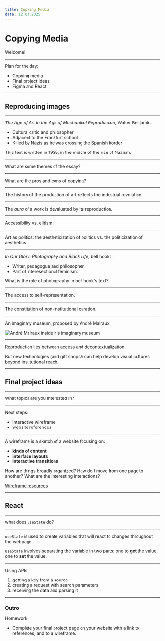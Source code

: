 ```yaml
---
title: Copying Media
date: 12.03.2025
---
```


# Copying Media

Welcome!

---

Plan for the day:

- Copying media
- Final project ideas
- Figma and React

---

## Reproducing images

---

_The Age of Art in the Age of Mechanical Reproduction_, Walter Benjamin.

- Cultural critic and philosopher
- Adjacent to the Frankfurt school
- Killed by Nazis as he was crossing the Spanish border

This text is written in 1935, in the middle of the rise of Nazism.

<!-- 

Benjamin talks about the change in our conception of the art object that is brought about by reproduction technologies. Considering the relationship between the original and the copy, he assigns to the original the *aura*, the sum of historical events that have left a mark on the materiality of that object. This is what copies do not and will never possess. However, he also considers the aura as a means to sustain a fascination for the past/tradition. In that sense, he considers such a reverence for the original object a potential pathway to fascist behaviour (the text itself was written in 1934 as an address to the Institute for the Study of Fascism).

His answer is to offer reproduction as a means to include the broadest public in the appreciation and appropriation of art. He suggests that distributing copies, and allowing any individual to be featured in reproducible materials (i.e. amateur photographs and amateur films), is a necessity for anti-fascistic democratic behavior.

-->

---

What are some themes of the essay?

---

What are the pros and cons of copying?

<!-- (meanwhile, moxie 模写 relies on 'transmission by copying' ) -->

---

The history of the production of art reflects the industrial revolution.

<!-- 

Making copies has been frowned upon in Western art history ever since the figure of the artist as solitary creator has emerged. This appearance is marked in part by Giorgio Vasari's opus: *The Lives of the Artists*, in which he depicts the biographies of the artists of his time, essentially giving them a specific status. That status was based on "uniqueness", as opposed to only "skill".

Incidentally, Vasari is also the one who orchestrated the construction and design of the Uffizi palaces, one of the first modern museums. What happened then, is the separation of the artist from the artesan: the former working on unique pieces, while the latter was working on generic designs. The mastery of skill, along with new storytellers like Vasari led to the emergence of the artist as a lone genius. Created by such an artist, the artwork also acquires unique aspects.

Today, museums are built around the core idea of preservation: that there is one original which needs to be safeguarded, because it has lived through history, and perhaps bears its marks. The assumption is that, without this original component of tradition, there would be no following pieces, and no tradition.

 -->

---

The _aura_ of a work is devaluated by its reproduction.

---

Accessibility vs. elitism.

---

Art as politics: the aestheticization of politics vs. the politicization of aesthetics.

---

_In Our Glory: Photography and Black Life_, bell hooks.

- Writer, pedagogue and philosopher.
- Part of interesectional feminism.

What is the role of photography in bell hook's text?

---

The access to self-representation.

<!-- documenting lives of people, providing one's own point of view -->

---

The constitution of non-institutional curation.

---

An imaginary museum, proposed by André Malraux

![André Malraux inside his imaginary museum](../docs/augmenting-the-gallery_assets/malraux.jpg)

<!-- 

the virtual museum takes the new function of objects, and uses it to recreate a world, one that originates from the editor/curator.

modification of objects through scale

- collage
- feed/social media profile
- portfolio
- tryptich
- moodboard

This imaginary museum places the emphasis on the creative act of curation, rather than the production of artworks.

By forcing them out of the context of the museum, and re-appropriating them, these works of art undergo a kind of metamorphosis, through the change in size, in zoom levels, in juxtaposition, in continuity. This is a precursor to the moodboard.

 -->

---

Reproduction lies between access and decontextualization.

But new technologies (and gift shops!) can help develop visual cultures beyond institutional reach.

<!--

digital reproduction exacerbates the tension between the original and the copy, between the proof and the memory.

_the value of the artwork becomes more dependent on the context_

_the role of the curator/editor increases relative to the creator_

-->

---

## Final project ideas

---

What topics are you interested in?

---

Next steps:

- interactive wireframe
- website references

---

A wireframe is a sketch of a website focusing on:

- __kinds of content__
- __interface layouts__
- __interactive transitions__

How are things broadly organized? How do I move from one page to another? What are the interesting interactions?

[Wireframe resources](https://github.com/periode/augmenting-gallery/wiki/Resources#wireframes)

---

## React

---

what does `useState` do?

---

`useState` is used to create variables that will react to changes throughout the webpage.

`useState` involves separating the variable in two parts: one to __get__ the value, one to __set__ the value.

---

Using APIs

1. getting a key from a source
2. creating a request with search parameters
3. receiving the data and parsing it

---

### Outro

Homework:

- Complete your final project page on your website with a link to references, and to a wireframe.
